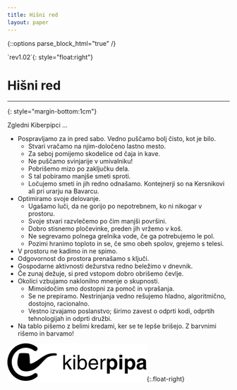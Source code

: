 ```yaml
---
title: Hišni red
layout: paper
---
```

{::options parse_block_html="true" /}
<div class="a4page">
`rev1.02`{: style="float:right"}

Hišni red
=========
---------
{: style="margin-bottom:1cm"}

Zgledni Kiberpipci ...

- Pospravljamo za in pred sabo. Vedno puščamo bolj čisto, kot je bilo.
  - Stvari vračamo na njim-določeno lastno mesto.
  - Za seboj pomijemo skodelice od čaja in kave.
  - Ne puščamo svinjarije v umivalniku!
  - Pobrišemo mizo po zaključku dela.
  - S tal pobiramo manjše smeti sproti.
  - Ločujemo smeti in jih redno odnašamo. Kontejnerji so na Kersnikovi
    ali pri urarju na Bavarcu.
- Optimiramo svoje delovanje.
  - Ugašamo luči, da ne gorijo po nepotrebnem, ko ni nikogar v prostoru.
  - Svoje stvari razvlečemo po čim manjši površini.
  - Dobro stisnemo pločevinke, preden jih vržemo v koš.
  - Ne segrevamo polnega grelnika vode, če ga potrebujemo le pol.
  - Pozimi hranimo toploto in se, če smo obeh spolov, grejemo s telesi.
- V prostoru ne kadimo in ne spimo.
- Odgovornost do prostora prenašamo s ključi.
- Gospodarne aktivnosti dežurstva redno beležimo v dnevnik.
- Če zunaj dežuje, si pred vstopom dobro obrišemo čevlje.
- Okolici vzbujamo naklonilno mnenje o skupnosti.
  - Mimoidočim smo dostopni za pomoč in vprašanja.
  - Se ne prepiramo. Nestrinjanja vedno rešujemo hladno, algoritmično,
    dostojno, racionalno.
  - Vestno izvajamo poslanstvo; širimo zavest o odprti kodi, odprtih
    tehnologijah in odprti družbi.
- Na tablo pišemo z belimi kredami, ker se te lepše brišejo. Z barvnimi
  rišemo in barvamo!

![Kiberpipa](logo/kiberpipa-lezeci.svg){:.float-right}
</div>
